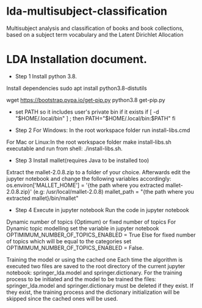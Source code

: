 # lda-multisubject-classification
Multisubject analysis and classification of books and book collections, based on a subject term vocabulary and the Latent Dirichlet Allocation

# LDA Installation document.
* Step 1
Install python 3.8.

Install dependencies
sudo apt install python3.8-distutils

wget https://bootstrap.pypa.io/get-pip.py
python3.8 get-pip.py

* set PATH so it includes user's private bin if it exists
if [ -d "$HOME/.local/bin" ] ; then
    PATH="$HOME/.local/bin:$PATH"
fi

* Step 2
For Windows: In the root workspace folder run install-libs.cmd

For Mac or Linux:In the root workspace folder make install-libs.sh executable and run from shell: ./install-libs.sh.

* Step 3 
Install mallet(requires Java to be installed too)

Extract the mallet-2.0.8.zip to a folder of your choice.
Afterwards edit the jupyter notebook and change the following variables accordingly:
os.environ['MALLET_HOME'] = '{the path where you extracted mallet-2.0.8.zip}' (e.g: /usr/local/mallet-2.0.8)
mallet_path = "{the path where you extracted mallet}/bin/mallet"

* Step 4
Execute in jupyter notebook
Run the code in jupyter notebook

Dynamic number of topics (Optimum) or fixed number of topics
For Dynamic topic modelling set the variable in jupyter notebook
OPTIMIMUM_NUMBER_OF_TOPICS_ENABLED = True
Else for fixed number of topics which will be equal to the categories set
OPTIMIMUM_NUMBER_OF_TOPICS_ENABLED = False.

Training the model or using the cached one
Each time the algorithm is executed two files are saved to the root directory of the current jupyter notebook: springer_lda.model and springer.dictionary.
For the training process to be initiated and the model to be trained the files:
springer_lda.model and springer.dictionary must be deleted if they exist. If they exist, the training process and the dictionary initialization will be skipped since the cached ones will be used.
